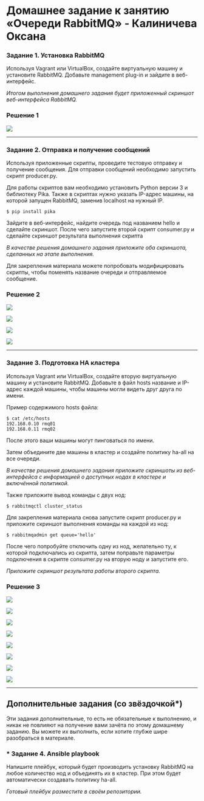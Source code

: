 # Домашнее задание к занятию «Очереди RabbitMQ» - Калиничева Оксана

### Задание 1. Установка RabbitMQ

Используя Vagrant или VirtualBox, создайте виртуальную машину и установите RabbitMQ.
Добавьте management plug-in и зайдите в веб-интерфейс.

*Итогом выполнения домашнего задания будет приложенный скриншот веб-интерфейса RabbitMQ.*

### Решение 1

![](https://github.com/oksana-kalinicheva/gitlab-hw/blob/sdb-11-04/img/sdb-11-04_01.jpg)

---

### Задание 2. Отправка и получение сообщений

Используя приложенные скрипты, проведите тестовую отправку и получение сообщения.
Для отправки сообщений необходимо запустить скрипт producer.py.

Для работы скриптов вам необходимо установить Python версии 3 и библиотеку Pika.
Также в скриптах нужно указать IP-адрес машины, на которой запущен RabbitMQ, заменив localhost на нужный IP.

```shell script
$ pip install pika
```

Зайдите в веб-интерфейс, найдите очередь под названием hello и сделайте скриншот.
После чего запустите второй скрипт consumer.py и сделайте скриншот результата выполнения скрипта

*В качестве решения домашнего задания приложите оба скриншота, сделанных на этапе выполнения.*

Для закрепления материала можете попробовать модифицировать скрипты, чтобы поменять название очереди и отправляемое сообщение.

### Решение 2

![](https://github.com/oksana-kalinicheva/gitlab-hw/blob/sdb-11-04/img/sdb-11-04_02.jpg)

![](https://github.com/oksana-kalinicheva/gitlab-hw/blob/sdb-11-04/img/sdb-11-04_03.jpg)

![](https://github.com/oksana-kalinicheva/gitlab-hw/blob/sdb-11-04/img/sdb-11-04_04.jpg)

![](https://github.com/oksana-kalinicheva/gitlab-hw/blob/sdb-11-04/img/sdb-11-04_05.jpg)

---

### Задание 3. Подготовка HA кластера

Используя Vagrant или VirtualBox, создайте вторую виртуальную машину и установите RabbitMQ.
Добавьте в файл hosts название и IP-адрес каждой машины, чтобы машины могли видеть друг друга по имени.

Пример содержимого hosts файла:
```shell script
$ cat /etc/hosts
192.168.0.10 rmq01
192.168.0.11 rmq02
```
После этого ваши машины могут пинговаться по имени.

Затем объедините две машины в кластер и создайте политику ha-all на все очереди.

*В качестве решения домашнего задания приложите скриншоты из веб-интерфейса с информацией о доступных нодах в кластере и включённой политикой.*

Также приложите вывод команды с двух нод:

```shell script
$ rabbitmqctl cluster_status
```

Для закрепления материала снова запустите скрипт producer.py и приложите скриншот выполнения команды на каждой из нод:

```shell script
$ rabbitmqadmin get queue='hello'
```

После чего попробуйте отключить одну из нод, желательно ту, к которой подключались из скрипта, затем поправьте параметры подключения в скрипте consumer.py на вторую ноду и запустите его.

*Приложите скриншот результата работы второго скрипта.*

### Решение 3

![](https://github.com/oksana-kalinicheva/gitlab-hw/blob/sdb-11-04/img/sdb-11-04_06.jpg)

![](https://github.com/oksana-kalinicheva/gitlab-hw/blob/sdb-11-04/img/sdb-11-04_07.jpg)

![](https://github.com/oksana-kalinicheva/gitlab-hw/blob/sdb-11-04/img/sdb-11-04_08.jpg)

![](https://github.com/oksana-kalinicheva/gitlab-hw/blob/sdb-11-04/img/sdb-11-04_09.jpg)

![](https://github.com/oksana-kalinicheva/gitlab-hw/blob/sdb-11-04/img/sdb-11-04_10.jpg)

![](https://github.com/oksana-kalinicheva/gitlab-hw/blob/sdb-11-04/img/sdb-11-04_11.jpg)

![](https://github.com/oksana-kalinicheva/gitlab-hw/blob/sdb-11-04/img/sdb-11-04_12.jpg)

![](https://github.com/oksana-kalinicheva/gitlab-hw/blob/sdb-11-04/img/sdb-11-04_13.jpg)

---

## Дополнительные задания (со звёздочкой*)
Эти задания дополнительные, то есть не обязательные к выполнению, и никак не повлияют на получение вами зачёта по этому домашнему заданию. Вы можете их выполнить, если хотите глубже шире разобраться в материале.

### * Задание 4. Ansible playbook

Напишите плейбук, который будет производить установку RabbitMQ на любое количество нод и объединять их в кластер.
При этом будет автоматически создавать политику ha-all.

*Готовый плейбук разместите в своём репозитории.*
